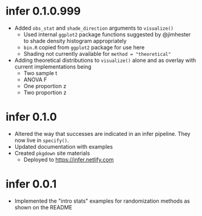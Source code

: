 # infer 0.1.0.999
- Added `obs_stat` and `shade_direction` arguments to `visualize()`
  - Used internal `ggplot2` package functions suggested by @jimhester to shade
  density histogram appropriately
  - `bin.R` copied from `ggplot2` package for use here
  - Shading not currently available for `method = "theoretical"`
- Adding theoretical distributions to `visualize()` alone and as overlay with current implementations being
    - Two sample t
    - ANOVA F
    - One proportion z
    - Two proportion z

# infer 0.1.0
- Altered the way that successes are indicated in an infer pipeline. They now live in `specify()`.
- Updated documentation with examples
- Created `pkgdown` site materials
  - Deployed to https://infer.netlify.com


# infer 0.0.1
- Implemented the "intro stats" examples for randomization methods as shown on the README
